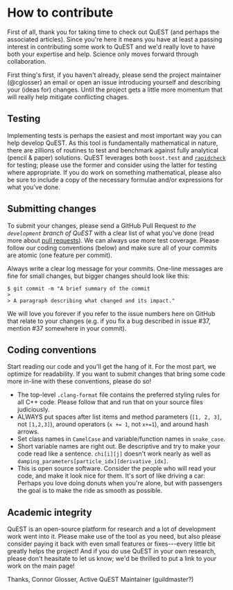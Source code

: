 # How to contribute

First of all, thank you for taking time to check out QuEST (and perhaps the associated articles). Since you're here it means you have at least a passing interest in contributing some work to QuEST and we'd really love to have both your expertise and help. Science only moves forward through collaboration. 

First thing's first, if you haven't already, please send the project maintainer (@cglosser) an email or open an issue introducing yourself and describing your (ideas for) changes. Until the project gets a little more momentum that will really help mitigate conflicting chages.

## Testing

Implementing tests is perhaps the easiest and most important way you can help develop QuEST. As this tool is fundamentally mathematical in nature, there are zillions of routines to test and benchmark against fully analytical (pencil & paper) solutions. QuEST leverages both `boost.test` and [`rapidcheck`](https://github.com/emil-e/rapidcheck) for testing; please use the former and consider using the latter for testing where appropriate. If you do work on something mathematical, please also be sure to include a copy of the necessary formulae and/or expressions for what you've done.

## Submitting changes

To submit your changes, please send a GitHub Pull Request _to the `development` branch of QuEST_ with a clear list of what you've done (read more about [pull requests](http://help.github.com/pull-requests/)). We can always use more test coverage. Please follow our coding conventions (below) and make sure all of your commits are atomic (one feature per commit).

Always write a clear log message for your commits. One-line messages are fine for small changes, but bigger changes should look like this:

    $ git commit -m "A brief summary of the commit
    > 
    > A paragraph describing what changed and its impact."

We will love you forever if you refer to the issue numbers here on GitHub that relate to your changes (e.g. if you fix a bug described in issue #37, mention #37 somewhere in your commit).

## Coding conventions

Start reading our code and you'll get the hang of it. For the most part, we optimize for readability. If you want to submit changes that bring some code more in-line with these conventions, please do so!

  * The top-level `.clang-format` file contains the preferred styling rules for all C++ code. Please follow that and run that on your source files judiciously. 
  * ALWAYS put spaces after list items and method parameters (`[1, 2, 3]`, not `[1,2,3]`), around operators (`x += 1`, not `x+=1`), and around hash arrows.
  * Set class names in `CamelCase` and variable/function names in `snake_case`.
  * Short variable names are right out. Be descriptive and try to make your code read like a sentence. `chi[i][j]` doesn't work nearly as well as `damping_parameters[particle_idx][derivative_idx]`.
  * This is open source software. Consider the people who will read your code, and make it look nice for them. It's sort of like driving a car: Perhaps you love doing donuts when you're alone, but with passengers the goal is to make the ride as smooth as possible.

## Academic integrity

QuEST is an open-source platform for research and a lot of development work went into it. Please make use of the tool as you need, but also please consider paying it back with even small features or fixes---every little bit greatly helps the project! And if you do use QuEST in your own research, please don't heasitate to let us know; we'd be thrilled to put a link to your work on the main page!

Thanks,
Connor Glosser, Active QuEST Maintainer (guildmaster?)